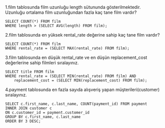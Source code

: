 1.film tablosunda film uzunluğu length sütununda gösterilmektedir. Uzunluğu ortalama film uzunluğundan fazla kaç tane film vardır?   
```
SELECT COUNT(*) FROM film
WHERE length > (SELECT AVG(length) FROM film);
```

2.film tablosunda en yüksek rental_rate değerine sahip kaç tane film vardır?   
```
SELECT COUNT(*) FROM film
WHERE rental_rate = (SELECT MAX(rental_rate) FROM film);
```

3.film tablosunda en düşük rental_rate ve en düşün replacement_cost değerlerine sahip filmleri sıralayınız.   
```
SELECT title FROM film
WHERE rental_rate = (SELECT MIN(rental_rate) FROM film) AND
	replacement_cost = (SELECT MIN(replacement_cost) FROM film);
```

4.payment tablosunda en fazla sayıda alışveriş yapan müşterileri(customer) sıralayınız.   
```
SELECT c.first_name, c.last_name, COUNT(payment_id) FROM payment
INNER JOIN customer c 
ON c.customer_id = payment.customer_id
GROUP BY c.first_name, c.last_name
ORDER BY 3 DESC;
```
